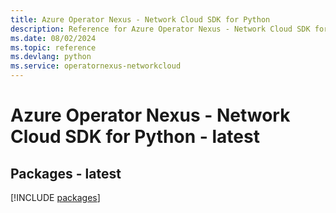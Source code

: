```yaml
---
title: Azure Operator Nexus - Network Cloud SDK for Python
description: Reference for Azure Operator Nexus - Network Cloud SDK for Python
ms.date: 08/02/2024
ms.topic: reference
ms.devlang: python
ms.service: operatornexus-networkcloud
---
```

# Azure Operator Nexus - Network Cloud SDK for Python - latest
## Packages - latest
[!INCLUDE [packages](operator-nexus---network-cloud-index.md)]